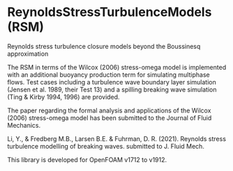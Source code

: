 # ReynoldsStressTurbulenceModels (RSM)
Reynolds stress turbulence closure models beyond the Boussinesq approximation

The RSM in terms of the Wilcox (2006) stress-omega model is implemented with an additional buoyancy production term for simulating multiphase flows. 
Test cases including a turbulence wave boundary layer simulation (Jensen et al. 1989, their Test 13) and a spilling breaking wave simulation (Ting & Kirby 1994, 1996) are provided.

The paper regarding the formal analysis and applications of the Wilcox (2006) stress-omega model has been submitted to the Journal of Fluid Mechanics. 

Li, Y., & Fredberg M.B., Larsen B.E. & Fuhrman, D. R. (2021). Reynolds stress turbulence modelling of breaking waves. submitted to J. Fluid Mech.

This library is developed for OpenFOAM v1712 to v1912.




